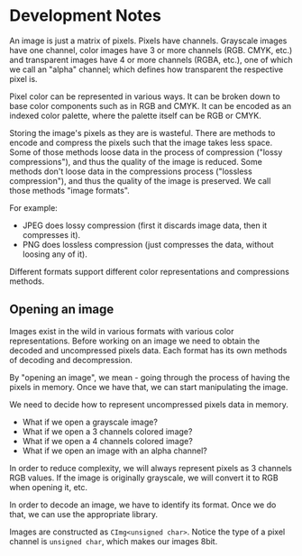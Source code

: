 # Development Notes

An image is just a matrix of pixels. Pixels have channels. Grayscale images have
one channel, color images have 3 or more channels (RGB. CMYK, etc.) and
transparent images have 4 or more channels (RGBA, etc.), one of which we call
an "alpha" channel; which defines how transparent the respective pixel is.

Pixel color can be represented in various ways. It can be broken down to base
color components such as in RGB and CMYK. It can be encoded as an indexed color
palette, where the palette itself can be RGB or CMYK.

Storing the image's pixels as they are is wasteful. There are methods to encode
and compress the pixels such that the image takes less space. Some of those
methods loose data in the process of compression ("lossy compressions"), and
thus the quality of the image is reduced. Some methods don't loose data in the
compressions process ("lossless compression"), and thus the quality of the image
is preserved. We call those methods "image formats".

For example:

- JPEG does lossy compression (first it discards image data, then it compresses
  it).
- PNG does lossless compression (just compresses the data, without loosing any
  of it).

Different formats support different color representations and compressions
methods.

## Opening an image

Images exist in the wild in various formats with various color representations.
Before working on an image we need to obtain the decoded and uncompressed pixels
data. Each format has its own methods of decoding and decompression.

By "opening an image", we mean - going through the process of having the pixels
in memory. Once we have that, we can start manipulating the image.

We need to decide how to represent uncompressed pixels data in memory.

- What if we open a grayscale image?
- What if we open a 3 channels colored image?
- What if we open a 4 channels colored image?
- What if we open an image with an alpha channel?

In order to reduce complexity, we will always represent pixels as 3 channels
RGB values. If the image is originally grayscale, we will convert it to RGB
when opening it, etc.

In order to decode an image, we have to identify its format. Once we do that,
we can use the appropriate library.

Images are constructed as `CImg<unsigned char>`. Notice the type of a pixel
channel is `unsigned char`, which makes our images 8bit.
